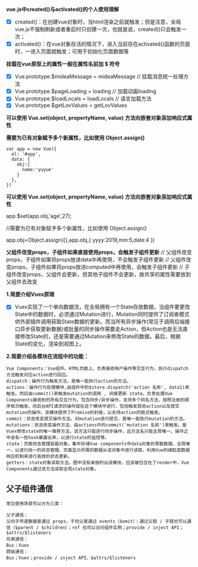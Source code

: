 **vue.js中created()与activated()的个人使用理解**

- [x] created()：在创建vue对象时，当html渲染之前就触发；但是注意，全局vue.js不强制刷新或者重启时只创建一次，也就是说，created()只会触发一次；
- [x] activated()：在vue对象存活的情况下，进入当前存在activated()函数的页面时，一进入页面就触发；可用于初始化页面数据等

**挂载在vue原型上的属性一般在属性名前加 $ 符号**

- [x] Vue.prototype.$mideaMessage = mideaMessage // 挂载消息统一处理方法
- [x] Vue.prototype.$pageLoading = loading      // 加载动画loading
- [x] Vue.prototype.$loadLocals = loadLocals    // 语言加载方法
- [x] Vue.prototype.$getLovValues = getLovValues

**可以使用 Vue.set(object, propertyName, value) 方法向嵌套对象添加响应式属性**

**需要为已有对象赋予多个新属性，比如使用 Object.assign()**

	var app = new Vue({
	  el: '#app',
	  data: {
	    obj:{
	      name:'yuyue'
	    }
	  },
	})

**可以使用 Vue.set(object, propertyName, value) 方法向嵌套对象添加响应式属性**

app.$set(app.obj,'age',27);

//需要为已有对象赋予多个新属性，比如使用 Object.assign()

app.obj=Object.assign({},app.obj,{
	yyyy:2019,mm:5,date:4
})

**父组件改变props，子组件如果直接使用props，会触发子组件更新**
    // 父组件改变props，子组件如果将props放进data中再使用，不会触发子组件更新
    // 父组件改变props，子组件如果将props放进computed中再使用，会触发子组件更新
    // 子组件改变props，父组件会更新，但其他子组件不会更新，故共享的属性需要放到父组件去改变
    
**1.简要介绍Vuex原理**

- [x] Vuex实现了一个单向数据流，在全局拥有一个State存放数据，当组件要更改State中的数据时，必须通过Mutation进行，Mutation同时提供了订阅者模式供外部插件调用获取State数据的更新。而当所有异步操作(常见于调用后端接口异步获取更新数据)或批量的同步操作需要走Action，但Action也是无法直接修改State的，还是需要通过Mutation来修改State的数据。最后，根据State的变化，渲染到视图上。

**2.简要介绍各模块在流程中的功能：**

	Vue Components：Vue组件。HTML页面上，负责接收用户操作等交互行为，执行dispatch方法触发对应action进行回应。
	dispatch：操作行为触发方法，是唯一能执行action的方法。
	actions：操作行为处理模块,由组件中的$store.dispatch('action 名称', data1)来触发。然后由commit()来触发mutation的调用 , 间接更新 state。负责处理Vue Components接收到的所有交互行为。包含同步/异步操作，支持多个同名方法，按照注册的顺序依次触发。向后台API请求的操作就在这个模块中进行，包括触发其他action以及提交mutation的操作。该模块提供了Promise的封装，以支持action的链式触发。
	commit：状态改变提交操作方法。对mutation进行提交，是唯一能执行mutation的方法。
	mutations：状态改变操作方法，由actions中的commit('mutation 名称')来触发。是Vuex修改state的唯一推荐方法。该方法只能进行同步操作，且方法名只能全局唯一。操作之中会有一些hook暴露出来，以进行state的监控等。
	state：页面状态管理容器对象。集中存储Vue components中data对象的零散数据，全局唯一，以进行统一的状态管理。页面显示所需的数据从该对象中进行读取，利用Vue的细粒度数据响应机制来进行高效的状态更新。
	getters：state对象读取方法。图中没有单独列出该模块，应该被包含在了render中，Vue Components通过该方法读取全局state对象。

## 父子组件通信
`常见使用场景可以分为三类：`

	父子通信：
	父向子传递数据是通过 props，子向父是通过 events（$emit）；通过父链 / 子链也可以通信（$parent / $children）；ref 也可以访问组件实例；provide / inject API；$attrs/$listeners
	兄弟通信：
	Bus；Vuex
	跨级通信：
	Bus；Vuex；provide / inject API、$attrs/$listeners

